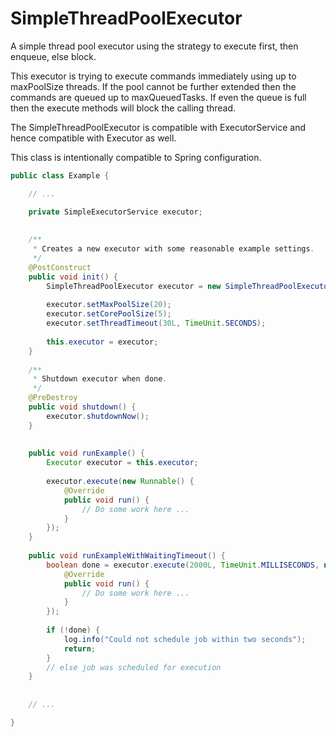 SimpleThreadPoolExecutor
============

A simple thread pool executor using the strategy to execute first, then enqueue, else block.

This executor is trying to execute commands immediately using up to maxPoolSize threads.
If the pool cannot be further extended then the commands are queued up to maxQueuedTasks.
If even the queue is full then the execute methods will block the calling thread.

The SimpleThreadPoolExecutor is compatible with ExecutorService and hence compatible with Executor as well.

This class is intentionally compatible to Spring configuration.

```java
public class Example {

	// ...

	private SimpleExecutorService executor;
	
	
	/**
	 * Creates a new executor with some reasonable example settings.
	 */
	@PostConstruct
	public void init() {
		SimpleThreadPoolExecutor executor = new SimpleThreadPoolExecutor();
		
		executor.setMaxPoolSize(20);
		executor.setCorePoolSize(5);
		executor.setThreadTimeout(30L, TimeUnit.SECONDS);
		
		this.executor = executor;
	}
	
	/**
	 * Shutdown executor when done.
	 */
	@PreDestroy
	public void shutdown() {
		executor.shutdownNow();
	}
	
	
	public void runExample() {
		Executor executor = this.executor;
		
		executor.execute(new Runnable() {
			@Override
			public void run() {
				// Do some work here ...
			}
		});
	}
	
	public void runExampleWithWaitingTimeout() {
		boolean done = executor.execute(2000L, TimeUnit.MILLISECONDS, new Runnable() {
			@Override
			public void run() {
				// Do some work here ...
			}
		});
		
		if (!done) {
			log.info("Could not schedule job within two seconds");
			return;
		}
		// else job was scheduled for execution
	}
	
	
	// ...

}
```
